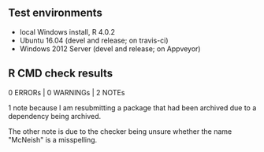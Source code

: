 ## Test environments
* local Windows install, R 4.0.2
* Ubuntu 16.04 (devel and release; on travis-ci)
* Windows 2012 Server (devel and release; on Appveyor)

## R CMD check results

0 ERRORs | 0 WARNINGs | 2 NOTEs

1 note because I am resubmitting a package that had been archived due to a
dependency being archived. 

The other note is due to the checker being unsure whether the name "McNeish"
is a misspelling. 
